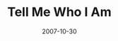 ---
layout: music 
title: "Tell Me Who I Am"
date: 2007-10-30 
description: "Comic Book Hero"
sc-permalink-url: "http://soundcloud.com/crdschurch/tell-me-who-i-am"
audio: "http://s3.amazonaws.com/crossroads-media/music/audio/TellMeWhoIAm.mp3"
audio-duration: "03:38"
src: "http://s3.amazonaws.com/crossroads-media/images/TellMeWIASML.jpg"
---